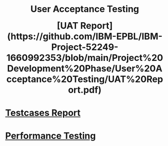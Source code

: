 <h1 align="center" style="margin-top: 0px;">  User Acceptance Testing </h1>

<h1 align="center" style="margin-top: 0px;"> [UAT Report](https://github.com/IBM-EPBL/IBM-Project-52249-1660992353/blob/main/Project%20Development%20Phase/User%20Acceptance%20Testing/UAT%20Report.pdf) </h1>

# [Testcases Report](https://github.com/IBM-EPBL/IBM-Project-52249-1660992353/blob/main/Project%20Development%20Phase/User%20Acceptance%20Testing/Testcases%20Report.pdf)

# [Performance Testing](https://github.com/IBM-EPBL/IBM-Project-52249-1660992353/blob/main/Project%20Development%20Phase/Performance%20Testing/Performance%20Testing%20-%20Machine%20Learning.pdf)
